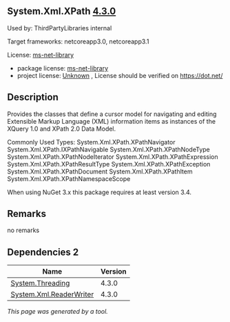 System.Xml.XPath [4.3.0](https://www.nuget.org/packages/System.Xml.XPath/4.3.0)
--------------------

Used by: ThirdPartyLibraries internal

Target frameworks: netcoreapp3.0, netcoreapp3.1

License: [ms-net-library](../../../../licenses/ms-net-library) 

- package license: [ms-net-library](http://go.microsoft.com/fwlink/?LinkId=329770) 
- project license: [Unknown](https://dot.net/) , License should be verified on https://dot.net/

Description
-----------
Provides the classes that define a cursor model for navigating and editing Extensible Markup Language (XML) information items as instances of the XQuery 1.0 and XPath 2.0 Data Model.

Commonly Used Types:
System.Xml.XPath.XPathNavigator
System.Xml.XPath.IXPathNavigable
System.Xml.XPath.XPathNodeType
System.Xml.XPath.XPathNodeIterator
System.Xml.XPath.XPathExpression
System.Xml.XPath.XPathResultType
System.Xml.XPath.XPathException
System.Xml.XPath.XPathDocument
System.Xml.XPath.XPathItem
System.Xml.XPath.XPathNamespaceScope
 
When using NuGet 3.x this package requires at least version 3.4.

Remarks
-----------
no remarks


Dependencies 2
-----------

|Name|Version|
|----------|:----|
|[System.Threading](../../../../packages/nuget.org/system.threading/4.3.0)|4.3.0|
|[System.Xml.ReaderWriter](../../../../packages/nuget.org/system.xml.readerwriter/4.3.0)|4.3.0|

*This page was generated by a tool.*